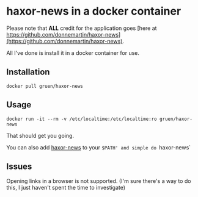 # haxor-news in a docker container

Please note that __ALL__ credit for the application goes [here at https://github.com/donnemartin/haxor-news](https://github.com/donnemartin/haxor-news).

All I've done is install it in a docker container for use.

## Installation

`docker pull gruen/haxor-news`

## Usage

`docker run -it --rm -v /etc/localtime:/etc/localtime:ro gruen/haxor-news`

That should get you going. 

You can also add [haxor-news](/haxor-news) to your `$PATH' and simple do `haxor-news`

## Issues

Opening links in a browser is not supported. 
(I'm sure there's a way to do this, I just haven't spent the time to investigate)
